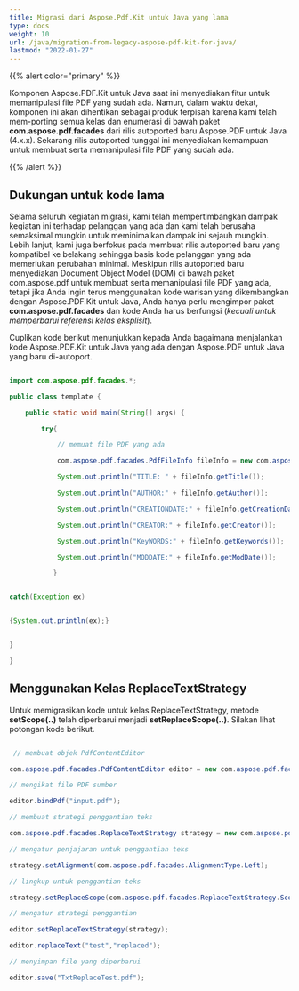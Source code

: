 ```yaml
---
title: Migrasi dari Aspose.Pdf.Kit untuk Java yang lama
type: docs
weight: 10
url: /java/migration-from-legacy-aspose-pdf-kit-for-java/
lastmod: "2022-01-27"
---
```


{{% alert color="primary" %}}

Komponen Aspose.PDF.Kit untuk Java saat ini menyediakan fitur untuk memanipulasi file PDF yang sudah ada. Namun, dalam waktu dekat, komponen ini akan dihentikan sebagai produk terpisah karena kami telah mem-porting semua kelas dan enumerasi di bawah paket **com.aspose.pdf.facades** dari rilis autoported baru Aspose.PDF untuk Java (4.x.x). Sekarang rilis autoported tunggal ini menyediakan kemampuan untuk membuat serta memanipulasi file PDF yang sudah ada.

{{% /alert %}}

## Dukungan untuk kode lama

Selama seluruh kegiatan migrasi, kami telah mempertimbangkan dampak kegiatan ini terhadap pelanggan yang ada dan kami telah berusaha semaksimal mungkin untuk meminimalkan dampak ini sejauh mungkin.
 Lebih lanjut, kami juga berfokus pada membuat rilis autoported baru yang kompatibel ke belakang sehingga basis kode pelanggan yang ada memerlukan perubahan minimal. Meskipun rilis autoported baru menyediakan Document Object Model (DOM) di bawah paket com.aspose.pdf untuk membuat serta memanipulasi file PDF yang ada, tetapi jika Anda ingin terus menggunakan kode warisan yang dikembangkan dengan Aspose.PDF.Kit untuk Java, Anda hanya perlu mengimpor paket **com.aspose.pdf.facades** dan kode Anda harus berfungsi (*kecuali untuk memperbarui referensi kelas eksplisit*).

Cuplikan kode berikut menunjukkan kepada Anda bagaimana menjalankan kode Aspose.PDF.Kit untuk Java yang ada dengan Aspose.PDF untuk Java yang baru di-autoport.

```java

import com.aspose.pdf.facades.*;

public class template {

    public static void main(String[] args) {

        try{

            // memuat file PDF yang ada

            com.aspose.pdf.facades.PdfFileInfo fileInfo = new com.aspose.pdf.facades.PdfFileInfo("input.pdf");

            System.out.println("TITLE: " + fileInfo.getTitle());

            System.out.println("AUTHOR:" + fileInfo.getAuthor());

            System.out.println("CREATIONDATE:" + fileInfo.getCreationDate());

            System.out.println("CREATOR:" + fileInfo.getCreator());

            System.out.println("KeyWORDS:" + fileInfo.getKeywords());

            System.out.println("MODDATE:" + fileInfo.getModDate());

           }


catch(Exception ex)


{System.out.println(ex);}


}

}
```

## Menggunakan Kelas ReplaceTextStrategy

Untuk memigrasikan kode untuk kelas ReplaceTextStrategy, metode **setScope(..)** telah diperbarui menjadi **setReplaceScope(..)**. Silakan lihat potongan kode berikut.

```java

 // membuat objek PdfContentEditor

com.aspose.pdf.facades.PdfContentEditor editor = new com.aspose.pdf.facades.PdfContentEditor();

// mengikat file PDF sumber

editor.bindPdf("input.pdf");

// membuat strategi penggantian teks

com.aspose.pdf.facades.ReplaceTextStrategy strategy = new com.aspose.pdf.facades.ReplaceTextStrategy();

// mengatur penjajaran untuk penggantian teks

strategy.setAlignment(com.aspose.pdf.facades.AlignmentType.Left);

// lingkup untuk penggantian teks

strategy.setReplaceScope(com.aspose.pdf.facades.ReplaceTextStrategy.Scope.REPLACE_ALL);

// mengatur strategi penggantian

editor.setReplaceTextStrategy(strategy);

editor.replaceText("test","replaced");

// menyimpan file yang diperbarui

editor.save("TxtReplaceTest.pdf");
```